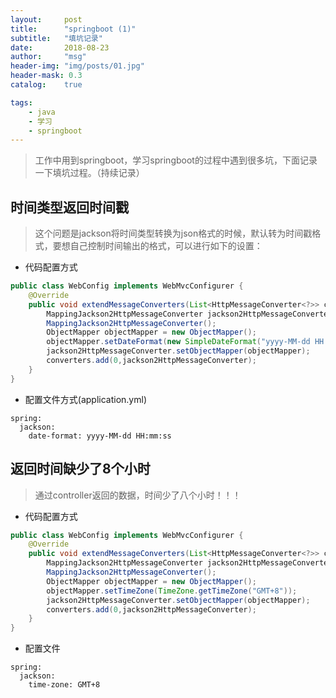 ```yaml
---
layout:     post
title:      "springboot (1)"
subtitle:   "填坑记录"
date:       2018-08-23
author:     "msg"
header-img: "img/posts/01.jpg"
header-mask: 0.3
catalog:    true

tags:
    - java
    - 学习
    - springboot
---
```


> 工作中用到springboot，学习springboot的过程中遇到很多坑，下面记录一下填坑过程。（持续记录）

## 时间类型返回时间戳

> 这个问题是jackson将时间类型转换为json格式的时候，默认转为时间戳格式，要想自己控制时间输出的格式，可以进行如下的设置：

* 代码配置方式
```java
public class WebConfig implements WebMvcConfigurer {
    @Override
    public void extendMessageConverters(List<HttpMessageConverter<?>> converters) {
        MappingJackson2HttpMessageConverter jackson2HttpMessageConverter = new 
        MappingJackson2HttpMessageConverter();
        ObjectMapper objectMapper = new ObjectMapper();
        objectMapper.setDateFormat(new SimpleDateFormat("yyyy-MM-dd HH:mm:ss"));
        jackson2HttpMessageConverter.setObjectMapper(objectMapper);
        converters.add(0,jackson2HttpMessageConverter);
    }
}
```

* 配置文件方式(application.yml)
```
spring:
  jackson:
    date-format: yyyy-MM-dd HH:mm:ss
```

## 返回时间缺少了8个小时

> 通过controller返回的数据，时间少了八个小时！！！

* 代码配置方式
```java
public class WebConfig implements WebMvcConfigurer {
    @Override
    public void extendMessageConverters(List<HttpMessageConverter<?>> converters) {
        MappingJackson2HttpMessageConverter jackson2HttpMessageConverter = new 
        MappingJackson2HttpMessageConverter();
        ObjectMapper objectMapper = new ObjectMapper();
        objectMapper.setTimeZone(TimeZone.getTimeZone("GMT+8"));
        jackson2HttpMessageConverter.setObjectMapper(objectMapper);
        converters.add(0,jackson2HttpMessageConverter);
    }
}
```

* 配置文件
```
spring:
  jackson:
    time-zone: GMT+8
```